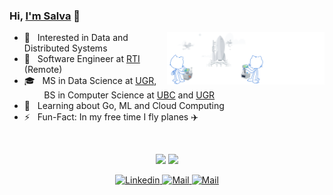 ### Hi, [I'm Salva](https://salvacorts.github.io) 👋

<img width=50% align="right" alt="Github" src="rocket.png"/>

- 🧐 &nbsp; Interested in Data and Distributed Systems
- 💼 &nbsp; Software Engineer at [RTI](https://www.rti.com/en/) (Remote)
- 🎓 &nbsp; MS in Data Science at [UGR](https://www.ugr.es/en/), <br/> &nbsp;&nbsp;&nbsp;&nbsp;&nbsp;
     &nbsp; BS in Computer Science at [UBC](https://www.ubc.ca) and [UGR](https://www.ugr.es/en/)   
- 🌱 &nbsp; Learning about Go, ML and Cloud Computing
- ⚡️ &nbsp; Fun-Fact: In my free time I fly planes ✈️

<br/>

<p align="center" vertical-align="top">
    <img src="https://github-readme-stats.vercel.app/api/top-langs/?username=salvacorts&theme=default&layout=compact&hide_border=true"/>
    <img src="https://github-readme-stats.vercel.app/api?username=salvacorts&theme=default&layout=compact&hide_border=true&show_icons=true&count_private=true&include_all_commits=true&hide_title=true"/>
</p>

<p align="center">
  <a href="https://www.linkedin.com/in/salva-corts/" target="_blank">
    <img alt="Linkedin" src="https://img.shields.io/badge/-Linkedin-blue?style=flat-square&logo=Linkedin&logoColor=white&link=https://www.linkedin.com/in/salva-corts/"/>
    </a>
  <a href="mailto:salvacorts97@gmail.com" target="_blank">
      <img alt="Mail" src="https://img.shields.io/badge/-salvacorts97@gmail.com-c14438?style=flat-square&logo=Gmail&logoColor=white&link=mailto:salvacorts97@gmail.com"/>
  </a>
    <a href="https://salvacorts.github.io" target="_blank">
      <img alt="Mail" src="https://img.shields.io/badge/-Personal Website-00A98F?style=flat-square&logo=Safari&logoColor=white&link=https://salvacorts.github.io"/>
  </a>
    
</p>

